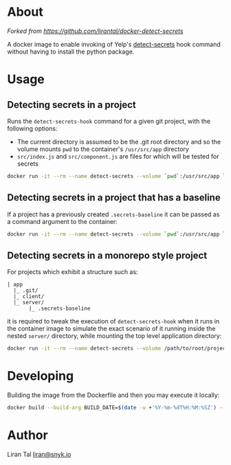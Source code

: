 # About

_Forked from  https://github.com/lirantal/docker-detect-secrets_

A docker image to enable invoking of Yelp's [detect-secrets](https://github.com/Yelp/detect-secrets) hook command without having to install the python package.

# Usage

## Detecting secrets in a project

Runs the `detect-secrets-hook` command for a given git project, with the following options:

- The current directory is assumed to be the .git root directory and so the volume mounts `pwd` to the container's `/usr/src/app` directory
- `src/index.js` and `src/component.js` are files for which will be tested for secrets

```bash
docker run -it --rm --name detect-secrets --volume `pwd`:/usr/src/app lirantal/detect-secrets "src/index.js" "src/component.js"
```

## Detecting secrets in a project that has a baseline

If a project has a previously created `.secrets-baseline` it can be passed as a command argument to the container:

```bash
docker run -it --rm --name detect-secrets --volume `pwd`:/usr/src/app lirantal/detect-secrets "--baseline .secrets-baseline" "src/index.js"
```

## Detecting secrets in a monorepo style project

For projects which exhibit a structure such as:

```
| app
  |_ .git/
  |_ client/
  |_ server/
       |_ .secrets-baseline
```

it is required to tweak the execution of `detect-secrets-hook` when it runs in the container image to simulate the exact scenario of it running inside the nested `server/` directory, while mounting the top level application directory:

```bash
docker run -it --rm --name detect-secrets --volume /path/to/root/project/dir:/usr/src/app --workdir "/usr/src/app/server" lirantal/detect-secrets "src/index.js"
```

# Developing

Building the image from the Dockerfile and then you may execute it locally:

```bash
docker build --build-arg BUILD_DATE=$(date -u +'%Y-%m-%dT%H:%M:%SZ') --tag detect-secrets .
```

# Author

Liran Tal <liran@snyk.io>
